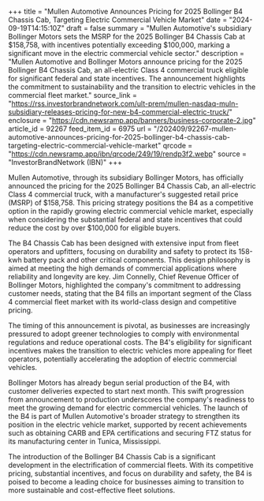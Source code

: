 +++
title = "Mullen Automotive Announces Pricing for 2025 Bollinger B4 Chassis Cab, Targeting Electric Commercial Vehicle Market"
date = "2024-09-19T14:15:10Z"
draft = false
summary = "Mullen Automotive's subsidiary Bollinger Motors sets the MSRP for the 2025 Bollinger B4 Chassis Cab at $158,758, with incentives potentially exceeding $100,000, marking a significant move in the electric commercial vehicle sector."
description = "Mullen Automotive and Bollinger Motors announce pricing for the 2025 Bollinger B4 Chassis Cab, an all-electric Class 4 commercial truck eligible for significant federal and state incentives. The announcement highlights the commitment to sustainability and the transition to electric vehicles in the commercial fleet market."
source_link = "https://rss.investorbrandnetwork.com/ult-prem/mullen-nasdaq-muln-subsidiary-releases-pricing-for-new-b4-commercial-electric-truck/"
enclosure = "https://cdn.newsramp.app/banners/business-corporate-2.jpg"
article_id = 92267
feed_item_id = 6975
url = "/202409/92267-mullen-automotive-announces-pricing-for-2025-bollinger-b4-chassis-cab-targeting-electric-commercial-vehicle-market"
qrcode = "https://cdn.newsramp.app/ibn/qrcode/249/19/rendp3f2.webp"
source = "InvestorBrandNetwork (IBN)"
+++

<p>Mullen Automotive, through its subsidiary Bollinger Motors, has officially announced the pricing for the 2025 Bollinger B4 Chassis Cab, an all-electric Class 4 commercial truck, with a manufacturer's suggested retail price (MSRP) of $158,758. This pricing strategy positions the B4 as a competitive option in the rapidly growing electric commercial vehicle market, especially when considering the substantial federal and state incentives that could reduce the cost by over $100,000 for eligible buyers.</p><p>The B4 Chassis Cab has been designed with extensive input from fleet operators and upfitters, focusing on durability and safety to protect its 158-kwh battery pack and other critical components. This design philosophy is aimed at meeting the high demands of commercial applications where reliability and longevity are key. Jim Connelly, Chief Revenue Officer of Bollinger Motors, highlighted the company's commitment to addressing customer needs, stating that the B4 fills an important segment of the Class 4 commercial fleet market with its world-class design and competitive pricing.</p><p>The timing of this announcement is pivotal, as businesses are increasingly pressured to adopt greener technologies to comply with environmental regulations and reduce operational costs. The B4's eligibility for significant incentives makes the transition to electric vehicles more appealing for fleet operators, potentially accelerating the adoption of electric commercial vehicles.</p><p>Bollinger Motors has already begun serial production of the B4, with customer deliveries expected to start next month. This swift progression from announcement to production underscores the company's readiness to meet the growing demand for electric commercial vehicles. The launch of the B4 is part of Mullen Automotive's broader strategy to strengthen its position in the electric vehicle market, supported by recent achievements such as obtaining CARB and EPA certifications and securing FTZ status for its manufacturing center in Tunica, Mississippi.</p><p>The introduction of the Bollinger B4 Chassis Cab is a significant development in the electrification of commercial fleets. With its competitive pricing, substantial incentives, and focus on durability and safety, the B4 is poised to become a leading choice for businesses aiming to transition to more sustainable and cost-effective fleet solutions.</p>
